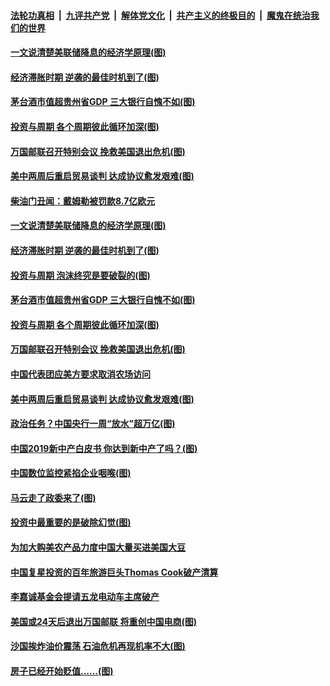 ####  [法轮功真相](../../../../basic/blob/master/README.md?t=09250913) &nbsp;|&nbsp; [九评共产党](../../../../9ping.md/blob/master/README.md?t=09250913) &nbsp;|&nbsp; [解体党文化](../../../../jtdwh.md/blob/master/README.md?t=09250913)  &nbsp;|&nbsp; [共产主义的终极目的](../../../../gczydzjmd.md/blob/master/README.md?t=09250913) &nbsp;|&nbsp; [魔鬼在统治我们的世界](../../../../mgztzwmdsj.md/blob/master/README.md?t=09250913) 

#### [一文说清楚美联储降息的经济学原理(图)](../pages/p5/908406.md?t=09250913) 

#### [经济滞胀时期 逆袭的最佳时机到了(图)](../pages/p5/908404.md?t=09250913) 

#### [茅台酒市值超贵州省GDP 三大银行自愧不如(图)](../pages/p5/908394.md?t=09250913) 

#### [投资与周期 各个周期彼此循环加深(图)](../pages/p5/908379.md?t=09250913) 

#### [万国邮联召开特别会议 挽救美国退出危机(图)](../pages/p5/908367.md?t=09250913) 

#### [美中两周后重启贸易谈判 达成协议愈发艰难(图)](../pages/p5/908365.md?t=09250913) 

#### [柴油门丑闻：戴姆勒被罚款8.7亿欧元](../pages/p5/908436.md?t=09250913) 

#### [一文说清楚美联储降息的经济学原理(图)](../pages/p5/908406.md?t=09250913) 

#### [经济滞胀时期 逆袭的最佳时机到了(图)](../pages/p5/908404.md?t=09250913) 

#### [投资与周期 泡沫终究是要破裂的(图)](../pages/p5/908380.md?t=09250913) 

#### [茅台酒市值超贵州省GDP 三大银行自愧不如(图)](../pages/p5/908394.md?t=09250913) 

#### [投资与周期 各个周期彼此循环加深(图)](../pages/p5/908379.md?t=09250913) 

#### [万国邮联召开特别会议 挽救美国退出危机(图)](../pages/p5/908367.md?t=09250913) 

#### [中国代表团应美方要求取消农场访问](../pages/p5/908366.md?t=09250913) 

#### [美中两周后重启贸易谈判 达成协议愈发艰难(图)](../pages/p5/908365.md?t=09250913) 

#### [政治任务？中国央行一周“放水”超万亿(图)](../pages/p5/908286.md?t=09250913) 

#### [中国2019新中产白皮书 你达到新中产了吗？(图)](../pages/p5/908288.md?t=09250913) 

#### [中国数位监控紧掐企业咽喉(图)](../pages/p5/908309.md?t=09250913) 

#### [马云走了政委来了(图)](../pages/p5/908306.md?t=09250913) 

#### [投资中最重要的是破除幻觉(图)](../pages/p5/908289.md?t=09250913) 

#### [为加大购美农产品力度中国大量买进美国大豆](../pages/p5/908298.md?t=09250913) 

#### [中国复星投资的百年旅游巨头Thomas Cook破产清算](../pages/p5/908254.md?t=09250913) 

#### [李嘉诚基金会提请五龙电动车主席破产](../pages/p5/908252.md?t=09250913) 

#### [美国或24天后退出万国邮联 将重创中国电商(图)](../pages/p5/908242.md?t=09250913) 

#### [沙国挨炸油价震荡 石油危机再现机率不大(图)](../pages/p5/908210.md?t=09250913) 

#### [房子已经开始贬值……(图)](../pages/p5/908164.md?t=09250913) 

